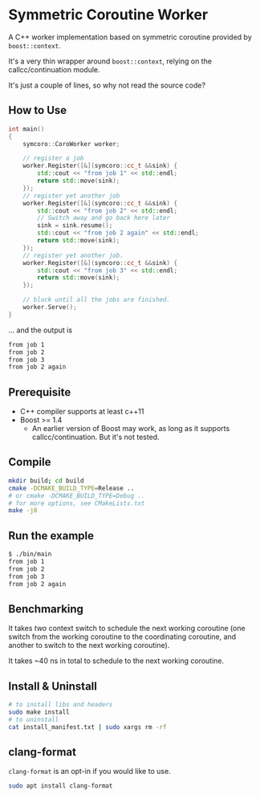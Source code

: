 # Symmetric Coroutine Worker

A C++ worker implementation based on symmetric coroutine provided by `boost::context`.

It's a very thin wrapper around `boost::context`, relying on the callcc/continuation module.

It's just a couple of lines, so why not read the source code?

## How to Use

``` c++
int main()
{
    symcoro::CoroWorker worker;

    // register a job
    worker.Register([&](symcoro::cc_t &&sink) {
        std::cout << "from job 1" << std::endl;
        return std::move(sink);
    });
    // register yet another job
    worker.Register([&](symcoro::cc_t &&sink) {
        std::cout << "from job 2" << std::endl;
        // Switch away and go back here later
        sink = sink.resume();
        std::cout << "from job 2 again" << std::endl;
        return std::move(sink);
    });
    // register yet another job.
    worker.Register([&](symcoro::cc_t &&sink) {
        std::cout << "from job 3" << std::endl;
        return std::move(sink);
    });

    // block until all the jobs are finished.
    worker.Serve();
}
```

... and the output is 

``` bash
from job 1
from job 2
from job 3
from job 2 again
```

## Prerequisite

- C++ compiler supports at least c++11
- Boost >= 1.4
  - An earlier version of Boost may work, as long as it supports callcc/continuation. But it's not tested.

## Compile

``` bash
mkdir build; cd build
cmake -DCMAKE_BUILD_TYPE=Release ..
# or cmake -DCMAKE_BUILD_TYPE=Debug ..
# for more options, see CMakeLists.txt
make -j8
```

## Run the example

``` bash
$ ./bin/main
from job 1
from job 2
from job 3
from job 2 again
```

## Benchmarking

It takes *two* context switch to schedule the next working coroutine (one switch from the working coroutine to the coordinating coroutine, and another to switch to the next working coroutine).

It takes ~40 ns in total to schedule to the next working coroutine.

## Install & Uninstall

``` bash
# to install libs and headers
sudo make install
# to uninstall
cat install_manifest.txt | sudo xargs rm -rf
```

## clang-format

`clang-format` is an opt-in if you would like to use.

``` bash
sudo apt install clang-format
```
